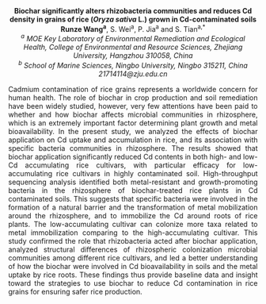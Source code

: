 <center><strong>Biochar significantly alters rhizobacteria
communities and reduces Cd density in grains of rice (<i>Oryza sativa</i> L.)
grown in Cd-contaminated soils</strong>
<center><strong>Runze Wang<sup>a</sup></strong>, S. Wei<sup>a</sup>, P. Jia<sup>a</sup> and S. Tian<sup>a,*</sup>


<center><i><sup>a</sup> MOE Key Laboratory of Environmental Remediation and Ecological Health, College of
Environmental and Resource Sciences, Zhejiang University, Hangzhou 310058, China</i>

<center><i><sup>b</sup> School of Marine Sciences, Ningbo University, Ningbo 315211, China</i>

<center><i>21714114@zju.edu.cn</i>

<p style="text-align:justify">Cadmium contamination of rice grains represents a worldwide concern for
human health. The role of biochar in crop production and soil
remediation have been widely studied, however, very few attentions have
been paid to whether and how biochar affects microbial communities in
rhizosphere, which is an extremely important factor determining plant
growth and metal bioavailability. In the present study, we analyzed the
effects of biochar application on Cd uptake and accumulation in rice,
and its association with specific bacteria communities in rhizosphere.
The results showed that biochar application significantly reduced Cd
contents in both high- and low-Cd accumulating rice cultivars, with
particular efficacy for low-accumulating rice cultivars in highly
contaminated soil. High-throughput sequencing analysis identified both
metal-resistant and growth-promoting bacteria in the rhizosphere of
biochar-treated rice plants in Cd contaminated soils. This suggests that
specific bacteria were involved in the formation of a natural barrier
and the transformation of metal mobilization around the rhizosphere, and
to immobilize the Cd around roots of rice plants. The low-accumulating
cultivar can colonize more taxa related to metal immobilization
comparing to the high-accumulating cultivar. This study confirmed the
role that rhizobacteria acted after biochar application, analyzed
structural differences of rhizospheric colonization microbial
communities among different rice cultivars, and led a better
understanding of how the biochar were involved in Cd bioavailability in
soils and the metal uptake by rice roots. These findings thus provide
baseline data and insight toward the strategies to use biochar to reduce
Cd contamination in rice grains for ensuring safer rice production.

